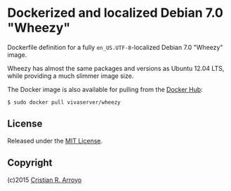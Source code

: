 # Dockerized and localized Debian 7.0 "Wheezy"

Dockerfile definition for a fully `en_US.UTF-8`-localized Debian 7.0 "Wheezy" image.

Wheezy has almost the same packages and versions as Ubuntu 12.04 LTS, while providing a much slimmer image size.

The Docker image is also available for pulling from the [Docker Hub][vsrv]:

    $ sudo docker pull vivaserver/wheezy

[vsrv]: https://registry.hub.docker.com/u/vivaserver/wheezy/

## License

Released under the [MIT License](http://www.opensource.org/licenses/MIT).

## Copyright

(c)2015 [Cristian R. Arroyo](mailto:cristian.arroyo@vivaserver.com)
